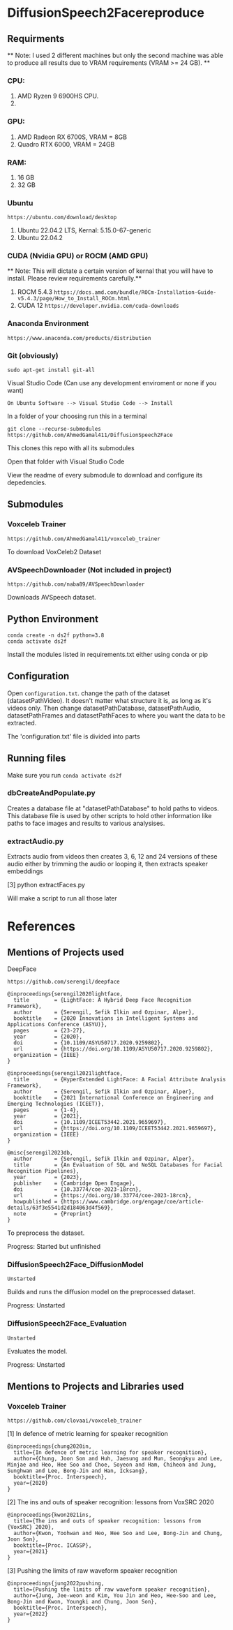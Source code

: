 # DiffusionSpeech2Facereproduce

## Requirments

** Note: I used 2 different machines but only the second machine was able to produce all results due to VRAM requirements (VRAM >= 24 GB). **

### CPU:
1. AMD Ryzen 9 6900HS CPU.
2. 

### GPU:
1. AMD Radeon RX 6700S, VRAM = 8GB
2. Quadro RTX 6000, VRAM = 24GB

### RAM:
1. 16 GB
2. 32 GB


### Ubuntu 
```
https://ubuntu.com/download/desktop
```
1. Ubuntu 22.04.2 LTS, Kernal: 5.15.0-67-generic
2. Ubuntu 22.04.2

### CUDA (Nvidia GPU) or ROCM (AMD GPU)
** Note: This will dictate a certain version of kernal that you will have to install. Please review requirements carefully.**
1. ROCM 5.4.3 ``` https://docs.amd.com/bundle/ROCm-Installation-Guide-v5.4.3/page/How_to_Install_ROCm.html ```
2. CUDA 12 ``` https://developer.nvidia.com/cuda-downloads ```

### Anaconda Environment
```
https://www.anaconda.com/products/distribution
```

### Git (obviously)
```
sudo apt-get install git-all
```

Visual Studio Code (Can use any development enviroment or none if you want)
```
On Ubuntu Software --> Visual Studio Code --> Install
```

In a folder of your choosing run this in a terminal
```
git clone --recurse-submodules https://github.com/AhmedGamal411/DiffusionSpeech2Face
```
This clones this repo with all its submodules

Open that folder with Visual Studio Code

View the readme of every submodule to download and configure its depedencies.

## Submodules

### Voxceleb Trainer

```
https://github.com/AhmedGamal411/voxceleb_trainer
```

To download VoxCeleb2 Dataset


### AVSpeechDownloader (Not included in project)

```
https://github.com/naba89/AVSpeechDownloader
```

Downloads AVSpeech dataset.

## Python Environment
```
conda create -n ds2f python=3.8
conda activate ds2f
```
Install the modules listed in requirements.txt either using conda or pip

## Configuration

Open `configuration.txt`. change the path of the dataset (datasetPathVideo). It doesn't matter what structure it is, as long as it's videos only. Then change datasetPathDatabase, datasetPathAudio, datasetPathFrames and datasetPathFaces to where you want the data to be extracted.

The 'configuration.txt' file is divided into parts 

## Running files

Make sure you run `conda activate ds2f`

### dbCreateAndPopulate.py
Creates a database file at "datasetPathDatabase" to hold paths to videos. This database file is used by other scripts to hold other information like paths to face images and results to various analysises.

### extractAudio.py
Extracts audio from videos then creates 3, 6, 12 and 24 versions of these audio either by trimming the audio or looping it, then extracts speaker embeddings  

[3] python extractFaces.py

Will make a script to run all those later


References
=======



## Mentions of Projects used

DeepFace
```
https://github.com/serengil/deepface
```

```
@inproceedings{serengil2020lightface,
  title        = {LightFace: A Hybrid Deep Face Recognition Framework},
  author       = {Serengil, Sefik Ilkin and Ozpinar, Alper},
  booktitle    = {2020 Innovations in Intelligent Systems and Applications Conference (ASYU)},
  pages        = {23-27},
  year         = {2020},
  doi          = {10.1109/ASYU50717.2020.9259802},
  url          = {https://doi.org/10.1109/ASYU50717.2020.9259802},
  organization = {IEEE}
}
```

```
@inproceedings{serengil2021lightface,
  title        = {HyperExtended LightFace: A Facial Attribute Analysis Framework},
  author       = {Serengil, Sefik Ilkin and Ozpinar, Alper},
  booktitle    = {2021 International Conference on Engineering and Emerging Technologies (ICEET)},
  pages        = {1-4},
  year         = {2021},
  doi          = {10.1109/ICEET53442.2021.9659697},
  url          = {https://doi.org/10.1109/ICEET53442.2021.9659697},
  organization = {IEEE}
}
```

```
@misc{serengil2023db,
  author       = {Serengil, Sefik Ilkin and Ozpinar, Alper},
  title        = {An Evaluation of SQL and NoSQL Databases for Facial Recognition Pipelines},
  year         = {2023},
  publisher    = {Cambridge Open Engage},
  doi          = {10.33774/coe-2023-18rcn},
  url          = {https://doi.org/10.33774/coe-2023-18rcn},
  howpublished = {https://www.cambridge.org/engage/coe/article-details/63f3e5541d2d184063d4f569},
  note         = {Preprint}
}
```

To preprocess the dataset.

Progress: Started but unfinished

### DiffusionSpeech2Face_DiffusionModel

```
Unstarted
```

Builds and runs the diffusion model on the preprocessed dataset.

Progress: Unstarted

### DiffusionSpeech2Face_Evaluation

```
Unstarted
```

Evaluates the model.

Progress: Unstarted


## Mentions to Projects and Libraries used

### Voxceleb Trainer

```
https://github.com/clovaai/voxceleb_trainer
```

[1] In defence of metric learning for speaker recognition
```
@inproceedings{chung2020in,
  title={In defence of metric learning for speaker recognition},
  author={Chung, Joon Son and Huh, Jaesung and Mun, Seongkyu and Lee, Minjae and Heo, Hee Soo and Choe, Soyeon and Ham, Chiheon and Jung, Sunghwan and Lee, Bong-Jin and Han, Icksang},
  booktitle={Proc. Interspeech},
  year={2020}
}
```

[2] The ins and outs of speaker recognition: lessons from VoxSRC 2020
```
@inproceedings{kwon2021ins,
  title={The ins and outs of speaker recognition: lessons from {VoxSRC} 2020},
  author={Kwon, Yoohwan and Heo, Hee Soo and Lee, Bong-Jin and Chung, Joon Son},
  booktitle={Proc. ICASSP},
  year={2021}
}
```

[3] Pushing the limits of raw waveform speaker recognition
```
@inproceedings{jung2022pushing,
  title={Pushing the limits of raw waveform speaker recognition},
  author={Jung, Jee-weon and Kim, You Jin and Heo, Hee-Soo and Lee, Bong-Jin and Kwon, Youngki and Chung, Joon Son},
  booktitle={Proc. Interspeech},
  year={2022}
}
```